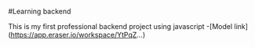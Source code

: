 #Learning backend

This is my first professional backend project using javascript
-[Model link] (https://app.eraser.io/workspace/YtPqZ...)